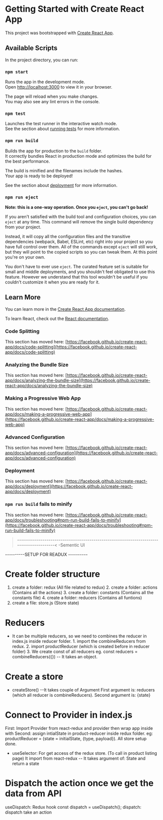 # Getting Started with Create React App

This project was bootstrapped with [Create React App](https://github.com/facebook/create-react-app).

## Available Scripts

In the project directory, you can run:

### `npm start`

Runs the app in the development mode.\
Open [http://localhost:3000](http://localhost:3000) to view it in your browser.

The page will reload when you make changes.\
You may also see any lint errors in the console.

### `npm test`

Launches the test runner in the interactive watch mode.\
See the section about [running tests](https://facebook.github.io/create-react-app/docs/running-tests) for more information.

### `npm run build`

Builds the app for production to the `build` folder.\
It correctly bundles React in production mode and optimizes the build for the best performance.

The build is minified and the filenames include the hashes.\
Your app is ready to be deployed!

See the section about [deployment](https://facebook.github.io/create-react-app/docs/deployment) for more information.

### `npm run eject`

**Note: this is a one-way operation. Once you `eject`, you can't go back!**

If you aren't satisfied with the build tool and configuration choices, you can `eject` at any time. This command will remove the single build dependency from your project.

Instead, it will copy all the configuration files and the transitive dependencies (webpack, Babel, ESLint, etc) right into your project so you have full control over them. All of the commands except `eject` will still work, but they will point to the copied scripts so you can tweak them. At this point you're on your own.

You don't have to ever use `eject`. The curated feature set is suitable for small and middle deployments, and you shouldn't feel obligated to use this feature. However we understand that this tool wouldn't be useful if you couldn't customize it when you are ready for it.

## Learn More

You can learn more in the [Create React App documentation](https://facebook.github.io/create-react-app/docs/getting-started).

To learn React, check out the [React documentation](https://reactjs.org/).

### Code Splitting

This section has moved here: [https://facebook.github.io/create-react-app/docs/code-splitting](https://facebook.github.io/create-react-app/docs/code-splitting)

### Analyzing the Bundle Size

This section has moved here: [https://facebook.github.io/create-react-app/docs/analyzing-the-bundle-size](https://facebook.github.io/create-react-app/docs/analyzing-the-bundle-size)

### Making a Progressive Web App

This section has moved here: [https://facebook.github.io/create-react-app/docs/making-a-progressive-web-app](https://facebook.github.io/create-react-app/docs/making-a-progressive-web-app)

### Advanced Configuration

This section has moved here: [https://facebook.github.io/create-react-app/docs/advanced-configuration](https://facebook.github.io/create-react-app/docs/advanced-configuration)

### Deployment

This section has moved here: [https://facebook.github.io/create-react-app/docs/deployment](https://facebook.github.io/create-react-app/docs/deployment)

### `npm run build` fails to minify

This section has moved here: [https://facebook.github.io/create-react-app/docs/troubleshooting#npm-run-build-fails-to-minify](https://facebook.github.io/create-react-app/docs/troubleshooting#npm-run-build-fails-to-minify)

>-------------------------------------------------------------------------------------------<
-Sementic UI

----------SETUP FOR READUX ----------
# Create folder structure
   1. create a folder: redux (All file related to redux)
      2. create a folder: actions (Contains all the actions)
      3. create a folder: constants (Contains all the constants file)
      4. create a folder: reducers (Contains all funtions)
   5. create a file: store.js (Store state)



# Reducers 
* It can be multiple reducers, so we need to combines the reducer in index.js inside reducer folder.
      1. import the combineReducers from redux.
      2. import productReducer (which is created before in reducer folder)
      3. We create const of all reducers eg. 
         const reducers = combineReducers({}) -- It takes an object.
# Create a store
   * createStore() --It takes couple of Argument
      First argument is: reducers (which all reducer is combineReducers).
      Second argument is: {state}
# Connect to Provider in index.js 
   First: Import Provider from react-redux and provider then wrap app inside with <Provider></Provider>
   Second: assign intialState in product-reducer inside redux folder.
      eg: productReducer = (state = initialState, {type, payload}).
All store setup done.

* useSelector: For get access of the redux store. (To call in product listing page)
It import from react-redux
   -- It takes argument of: State and return a state

# Dispatch the action once we get the data from API
   useDispatch: Redux hook
   const dispatch = useDispatch();
   dispatch: dispatch take an action



